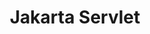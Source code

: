 ---
title: "Jakarta Servlet"
summary: "Jakarta Servlet defines a server-side API for handling HTTP requests and responses."
project_id: "ee4j.servlet"
---